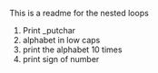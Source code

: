 This is a readme for the nested loops
1. Print _putchar
2. alphabet in low caps
3. print the alphabet 10 times
5. print sign of number
